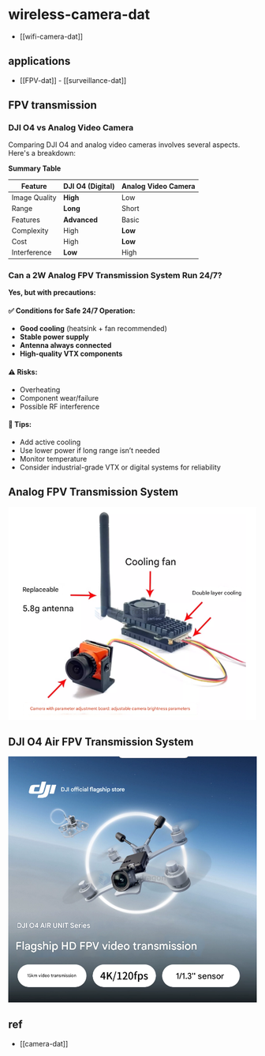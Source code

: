 
# wireless-camera-dat

- [[wifi-camera-dat]]

## applications 

- [[FPV-dat]] - [[surveillance-dat]]


## FPV transmission

### DJI O4 vs Analog Video Camera

Comparing DJI O4 and analog video cameras involves several aspects. Here's a breakdown:

**Summary Table**

| Feature       | DJI O4 (Digital) | Analog Video Camera |
| ------------- | ---------------- | ------------------- |
| Image Quality | **High**         | Low                 |
| Range         | **Long**         | Short               |
| Features      | **Advanced**     | Basic               |
| Complexity    | High             | **Low**             |
| Cost          | High             | **Low**             |
| Interference  | **Low**          | High                |


### Can a 2W Analog FPV Transmission System Run 24/7?

**Yes, but with precautions:**

#### ✅ Conditions for Safe 24/7 Operation:
- **Good cooling** (heatsink + fan recommended)
- **Stable power supply**
- **Antenna always connected**
- **High-quality VTX components**

#### ⚠️ Risks:
- Overheating
- Component wear/failure
- Possible RF interference

#### 🔧 Tips:
- Add active cooling
- Use lower power if long range isn’t needed
- Monitor temperature
- Consider industrial-grade VTX or digital systems for reliability


## Analog FPV Transmission System

![](2025-04-11-14-42-43.png)

## DJI O4 Air FPV Transmission System

![](2025-04-11-14-44-00.png)


## ref 

- [[camera-dat]]